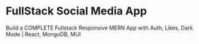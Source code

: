 # FullStack Social Media App
 Build a COMPLETE Fullstack Responsive MERN App with Auth, Likes, Dark Mode | React, MongoDB, MUI